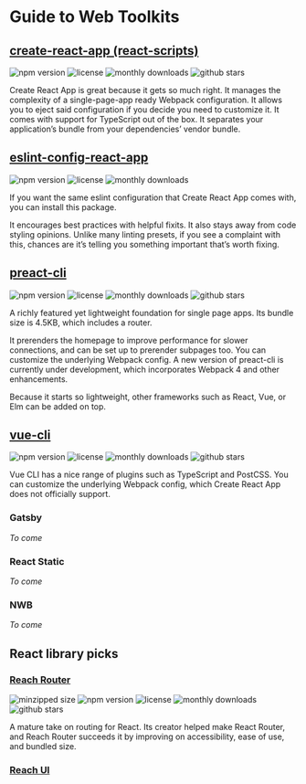# Guide to Web Toolkits

## [create-react-app (react-scripts)](https://github.com/facebook/create-react-app)

![npm version](https://badgen.net/npm/v/react-scripts?color=orange)
![license](https://badgen.net/npm/license/react-scripts)
![monthly downloads](https://badgen.net/npm/dm/react-scripts?color=yellow)
![github stars](https://badgen.net/github/stars/facebook/create-react-app?color=yellow)

Create React App is great because it gets so much right. It manages the complexity of a single-page-app ready Webpack configuration. It allows you to eject said configuration if you decide you need to customize it. It comes with support for TypeScript out of the box. It separates your application’s bundle from your dependencies’ vendor bundle.

## [eslint-config-react-app](https://www.npmjs.com/package/eslint-config-react-app)

![npm version](https://badgen.net/npm/v/eslint-config-react-app?color=orange)
![license](https://badgen.net/npm/license/eslint-config-react-app)
![monthly downloads](https://badgen.net/npm/dm/eslint-config-react-app?color=yellow)

If you want the same eslint configuration that Create React App comes with, you can install this package.

It encourages best practices with helpful fixits. It also stays away from code styling opinions. Unlike many linting presets, if you see a complaint with this, chances are it’s telling you something important that’s worth fixing.


## [preact-cli](https://github.com/developit/preact-cli)

![npm version](https://badgen.net/npm/v/preact-cli?color=orange)
![license](https://badgen.net/github/license/developit/preact-cli)
![monthly downloads](https://badgen.net/npm/dm/preact-cli?color=yellow)
![github stars](https://badgen.net/github/stars/developit/preact-cli?color=yellow)

A richly featured yet lightweight foundation for single page apps. Its bundle size is 4.5KB, which includes a router.

It prerenders the homepage to improve performance for slower connections, and can be set up to prerender subpages too. You can customize the underlying Webpack config. A new version of preact-cli is currently under development, which incorporates Webpack 4 and other enhancements.

Because it starts so lightweight, other frameworks such as React, Vue, or Elm can be added on top.

## [vue-cli](https://github.com/vuejs/vue-cli)

![npm version](https://badgen.net/npm/v/vue-cli?color=orange)
![license](https://badgen.net/github/license/vuejs/vue-cli)
![monthly downloads](https://badgen.net/npm/dm/vue-cli?color=yellow)
![github stars](https://badgen.net/github/stars/vuejs/vue-cli?color=yellow)

Vue CLI has a nice range of plugins such as TypeScript and PostCSS. You can customize the underlying Webpack config, which Create React App does not officially support.

### Gatsby

_To come_

### React Static

_To come_

### NWB

_To come_

## React library picks

### [Reach Router](https://reach.tech/router)

![minzipped size](https://badgen.net/bundlephobia/minzip/@reach/router?color=green)
![npm version](https://badgen.net/npm/v/@reach/router?color=orange)
![license](https://badgen.net/github/license/reach/router)
![monthly downloads](https://badgen.net/npm/dm/@reach/router?color=yellow)
![github stars](https://badgen.net/github/stars/reach/router?color=yellow)

A mature take on routing for React. Its creator helped make React Router, and Reach Router succeeds it by improving on accessibility, ease of use, and bundled size.

### [Reach UI](https://ui.reach.tech/)
